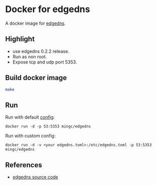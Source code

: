 # Docker for edgedns

A docker image for [edgedns](https://github.com/jedisct1/edgedns).

## Highlight

* use edgedns 0.2.2 release.
* Run as non root.
* Expose tcp and udp port 5353.

## Build docker image

```sh
make
```

## Run

Run with default [config](etc/edgedns.toml):

```
docker run -d -p 53:5353 mingc/edgedns
```

Run with custom config:

```
docker run -d -v <your edgedns.toml>:/etc/edgedns.toml -p 53:5353 mingc/edgedns
```

## References

* [edgedns source code](https://github.com/jedisct1/edgedns)
